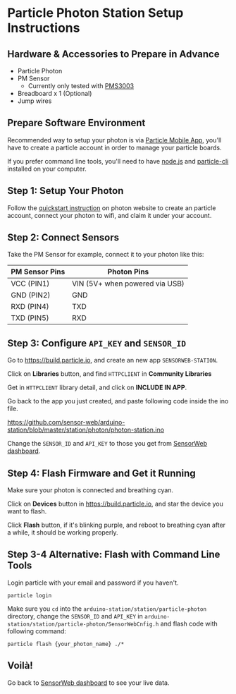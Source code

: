 # Particle Photon Station Setup Instructions

## Hardware & Accessories to Prepare in Advance

- Particle Photon
- PM Sensor
    + Currently only tested with [PMS3003][PMS3003]
- Breadboard x 1 (Optional)
- Jump wires

## Prepare Software Environment

Recommended way to setup your photon is via [Particle Mobile App][particle-app], you'll have to create a particle account in order to manage your particle boards.

If you prefer command line tools, you'll need to have [node.js][nodejs] and [particle-cli][particle-cli] installed on your computer.

## Step 1: Setup Your Photon

Follow the [quickstart instruction][photon-setup] on photon website to create an particle account, connect your photon to wifi, and claim it under your account.

## Step 2: Connect Sensors

Take the PM Sensor for example, connect it to your photon like this:

PM Sensor Pins| Photon Pins
---------- | ----------
VCC (PIN1) | VIN (5V+ when powered via USB) 
GND (PIN2) | GND
RXD (PIN4) | TXD
TXD (PIN5) | RXD

## Step 3: Configure `API_KEY` and `SENSOR_ID`

Go to https://build.particle.io, and create an new app `SENSORWEB-STATION`.

Click on **Libraries** button, and find `HTTPCLIENT` in **Community Libraries**

Get in `HTTPCLIENT` library detail, and click on **INCLUDE IN APP**.

Go back to the app you just created, and paste following code inside the ino file.

https://github.com/sensor-web/arduino-station/blob/master/station/photon/photon-station.ino

Change the `SENSOR_ID` and `API_KEY` to those you get from [SensorWeb dashboard][sensorweb-profile].

## Step 4: Flash Firmware and Get it Running

Make sure your photon is connected and breathing cyan.

Click on **Devices** button in https://build.particle.io, and star the device you want to flash.

Click **Flash** button, if it's blinking purple, and reboot to breathing cyan after a while, it should be working properly.

## Step 3-4 Alternative: Flash with Command Line Tools

Login particle with your email and password if you haven't.
```
particle login
```

Make sure you `cd` into the `arduino-station/station/particle-photon` directory,
change the `SENSOR_ID` and `API_KEY` in `arduino-station/station/particle-photon/SensorWebCnfig.h`
and flash code with following command:
```
particle flash {your_photon_name} ./*
```

## Voilà!

Go back to [SensorWeb dashboard][sensorweb-profile] to see your live data.

[PMS3003]: https://goo.gl/CIVGjF
[photon-setup]: https://docs.particle.io/guide/getting-started/start/photon/#step-1-power-on-your-device
[sensorweb-profile]: http://sensorweb.io/profile
[nodejs]: https://nodejs.org/
[particle-cli]: https://github.com/spark/particle-cli
[particle-app]: https://docs.particle.io/guide/getting-started/start/photon/#prerequisites-for-setup
